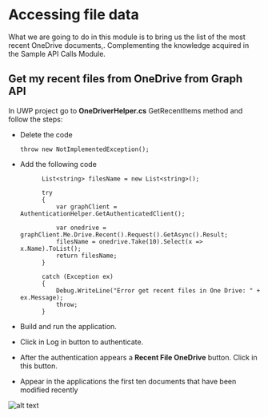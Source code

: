 # Accessing file data

What we are going to do in this module is to bring us the list of the most recent OneDrive documents,. Complementing the knowledge acquired in the Sample API Calls Module.


## Get my recent files from OneDrive from Graph API

In UWP project go to **OneDriverHelper.cs** GetRecentItems method and follow the steps:

- Delete the code

	`throw new NotImplementedException();`

- Add the following code

            List<string> filesName = new List<string>();

            try
            {
                var graphClient = AuthenticationHelper.GetAuthenticatedClient();

                var onedrive = graphClient.Me.Drive.Recent().Request().GetAsync().Result;
                filesName = onedrive.Take(10).Select(x => x.Name).ToList();
                return filesName;
            }

            catch (Exception ex)
            {
                Debug.WriteLine("Error get recent files in One Drive: " + ex.Message);
                throw;
            }
- Build and run the application.
- Click in Log in button to authenticate.
- After the authentication appears a **Recent File OneDrive** button. Click in this button.
- Appear in the applications the first ten documents that have been modified recently

![alt text](/labs-pr/Drive-user-engagement-across-all-your-devices-with-Microsoft-Graph/media/RecentFiles.png) 
